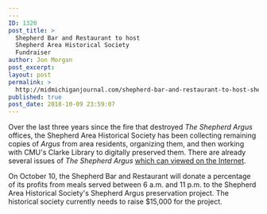 ```yaml
---
---
ID: 1320
post_title: >
  Shepherd Bar and Restaurant to host
  Shepherd Area Historical Society
  Fundraiser
author: Jon Morgan
post_excerpt:
layout: post
permalink: >
  http://midmichiganjournal.com/shepherd-bar-and-restaurant-to-host-shepherd-area-historical-society-fundraiser
published: true
post_date: 2018-10-09 23:59:07
---
```

Over the last three years since the fire that destroyed <em>The Shepherd Argus</em> offices, the Shepherd Area Historical Society has been collecting remaining copies of <em>Argus</em> from area residents, organizing them, and then working with CMU's Clarke Library to digitally preserved them. There are already several issues of <em>The Shepherd </em><em>Argus </em><a href="https://digmichnews.cmich.edu/?a=d&amp;d=IsabellaSA19600608-01&amp;e=-------en-10--1--txt-txIN----------">which can viewed on the Internet</a>.

On October 10, the Shepherd Bar and Restaurant will donate a percentage of its profits from meals served between 6 a.m. and 11 p.m. to the Shepherd Area Historical Society's Shepherd Argus preservation project. The historical society currently needs to raise $15,000 for the project.

&nbsp;